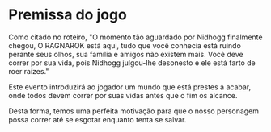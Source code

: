 # Premissa do jogo

Como citado no roteiro,
"O momento tão aguardado por Nidhogg finalmente chegou, O RAGNAROK está aqui, tudo que você conhecia está ruindo perante seus olhos, sua família e amigos não existem mais. Você deve correr por sua vida, pois Nidhogg julgou-lhe desonesto e ele está farto de roer raízes."

Este evento introduzirá ao jogador um mundo que está prestes a acabar, onde todos devem correr por suas vidas antes que o fim os alcance.

Desta forma, temos uma perfeita motivação para que o nosso personagem possa correr até se esgotar enquanto tenta se salvar.